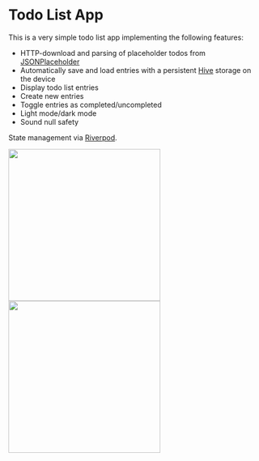 # Todo List App

This is a very simple todo list app implementing the following features:

- HTTP-download and parsing of placeholder todos from [JSONPlaceholder](https://jsonplaceholder.typicode.com/todos)
- Automatically save and load entries with a persistent [Hive](https://pub.dev/packages/hive) storage on the device
- Display todo list entries
- Create new entries
- Toggle entries as completed/uncompleted
- Light mode/dark mode
- Sound null safety

State management via [Riverpod](https://pub.dev/packages/riverpod).

<img src="https://user-images.githubusercontent.com/43643339/145316166-a369d7eb-9213-438f-9b50-946597dd6228.png" width="300"> <img src="https://user-images.githubusercontent.com/43643339/145317331-68d9ed93-4af6-46bc-ba8e-7f9fddc80ee7.png" width="300">
